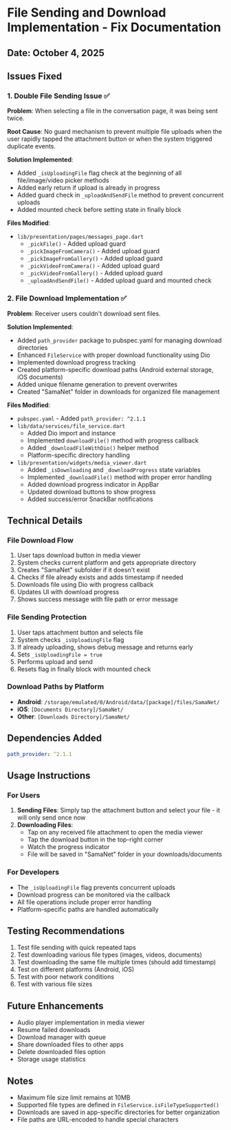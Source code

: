 # File Sending and Download Implementation - Fix Documentation

## Date: October 4, 2025

## Issues Fixed

### 1. **Double File Sending Issue** ✅
**Problem**: When selecting a file in the conversation page, it was being sent twice.

**Root Cause**: No guard mechanism to prevent multiple file uploads when the user rapidly tapped the attachment button or when the system triggered duplicate events.

**Solution Implemented**:
- Added `_isUploadingFile` flag check at the beginning of all file/image/video picker methods
- Added early return if upload is already in progress
- Added guard check in `_uploadAndSendFile` method to prevent concurrent uploads
- Added mounted check before setting state in finally block

**Files Modified**:
- `lib/presentation/pages/messages_page.dart`
  - `_pickFile()` - Added upload guard
  - `_pickImageFromCamera()` - Added upload guard
  - `_pickImageFromGallery()` - Added upload guard
  - `_pickVideoFromCamera()` - Added upload guard
  - `_pickVideoFromGallery()` - Added upload guard
  - `_uploadAndSendFile()` - Added upload guard and mounted check

### 2. **File Download Implementation** ✅
**Problem**: Receiver users couldn't download sent files.

**Solution Implemented**:
- Added `path_provider` package to pubspec.yaml for managing download directories
- Enhanced `FileService` with proper download functionality using Dio
- Implemented download progress tracking
- Created platform-specific download paths (Android external storage, iOS documents)
- Added unique filename generation to prevent overwrites
- Created "SamaNet" folder in downloads for organized file management

**Files Modified**:
- `pubspec.yaml` - Added `path_provider: ^2.1.1`
- `lib/data/services/file_service.dart`
  - Added Dio import and instance
  - Implemented `downloadFile()` method with progress callback
  - Added `_downloadFileWithDio()` helper method
  - Platform-specific directory handling
- `lib/presentation/widgets/media_viewer.dart`
  - Added `_isDownloading` and `_downloadProgress` state variables
  - Implemented `_downloadFile()` method with proper error handling
  - Added download progress indicator in AppBar
  - Updated download buttons to show progress
  - Added success/error SnackBar notifications

## Technical Details

### File Download Flow
1. User taps download button in media viewer
2. System checks current platform and gets appropriate directory
3. Creates "SamaNet" subfolder if it doesn't exist
4. Checks if file already exists and adds timestamp if needed
5. Downloads file using Dio with progress callback
6. Updates UI with download progress
7. Shows success message with file path or error message

### File Sending Protection
1. User taps attachment button and selects file
2. System checks `_isUploadingFile` flag
3. If already uploading, shows debug message and returns early
4. Sets `_isUploadingFile = true`
5. Performs upload and send
6. Resets flag in finally block with mounted check

### Download Paths by Platform
- **Android**: `/storage/emulated/0/Android/data/[package]/files/SamaNet/`
- **iOS**: `[Documents Directory]/SamaNet/`
- **Other**: `[Downloads Directory]/SamaNet/`

## Dependencies Added
```yaml
path_provider: ^2.1.1
```

## Usage Instructions

### For Users
1. **Sending Files**: Simply tap the attachment button and select your file - it will only send once now
2. **Downloading Files**: 
   - Tap on any received file attachment to open the media viewer
   - Tap the download button in the top-right corner
   - Watch the progress indicator
   - File will be saved in "SamaNet" folder in your downloads/documents

### For Developers
- The `_isUploadingFile` flag prevents concurrent uploads
- Download progress can be monitored via the callback
- All file operations include proper error handling
- Platform-specific paths are handled automatically

## Testing Recommendations
1. Test file sending with quick repeated taps
2. Test downloading various file types (images, videos, documents)
3. Test downloading the same file multiple times (should add timestamp)
4. Test on different platforms (Android, iOS)
5. Test with poor network conditions
6. Test with various file sizes

## Future Enhancements
- Audio player implementation in media viewer
- Resume failed downloads
- Download manager with queue
- Share downloaded files to other apps
- Delete downloaded files option
- Storage usage statistics

## Notes
- Maximum file size limit remains at 10MB
- Supported file types are defined in `FileService.isFileTypeSupported()`
- Downloads are saved in app-specific directories for better organization
- File paths are URL-encoded to handle special characters
